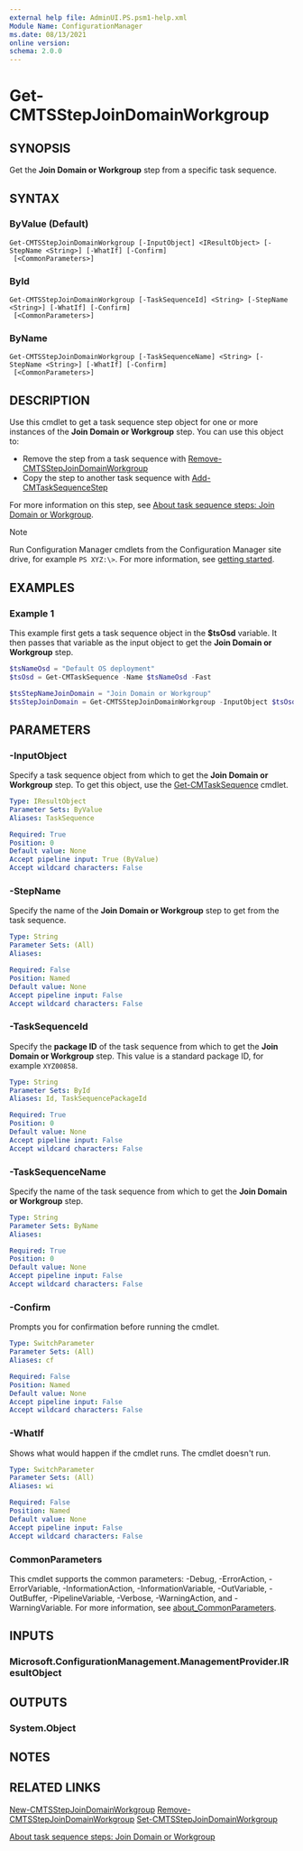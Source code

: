 ```yaml
---
external help file: AdminUI.PS.psm1-help.xml
Module Name: ConfigurationManager
ms.date: 08/13/2021
online version:
schema: 2.0.0
---
```


# Get-CMTSStepJoinDomainWorkgroup

## SYNOPSIS

Get the **Join Domain or Workgroup** step from a specific task sequence.

## SYNTAX

### ByValue (Default)
```
Get-CMTSStepJoinDomainWorkgroup [-InputObject] <IResultObject> [-StepName <String>] [-WhatIf] [-Confirm]
 [<CommonParameters>]
```

### ById
```
Get-CMTSStepJoinDomainWorkgroup [-TaskSequenceId] <String> [-StepName <String>] [-WhatIf] [-Confirm]
 [<CommonParameters>]
```

### ByName
```
Get-CMTSStepJoinDomainWorkgroup [-TaskSequenceName] <String> [-StepName <String>] [-WhatIf] [-Confirm]
 [<CommonParameters>]
```

## DESCRIPTION

Use this cmdlet to get a task sequence step object for one or more instances of the **Join Domain or Workgroup** step. You can use this object to:

- Remove the step from a task sequence with [Remove-CMTSStepJoinDomainWorkgroup](Remove-CMTSStepJoinDomainWorkgroup.md)
- Copy the step to another task sequence with [Add-CMTaskSequenceStep](Add-CMTaskSequenceStep.md)

For more information on this step, see [About task sequence steps: Join Domain or Workgroup](/mem/configmgr/osd/understand/task-sequence-steps#BKMK_JoinDomainorWorkgroup).

> [!NOTE]
> Run Configuration Manager cmdlets from the Configuration Manager site drive, for example `PS XYZ:\>`. For more information, see [getting started](/powershell/sccm/overview).

## EXAMPLES

### Example 1

This example first gets a task sequence object in the **$tsOsd** variable. It then passes that variable as the input object to get the **Join Domain or Workgroup** step.

```powershell
$tsNameOsd = "Default OS deployment"
$tsOsd = Get-CMTaskSequence -Name $tsNameOsd -Fast

$tsStepNameJoinDomain = "Join Domain or Workgroup"
$tsStepJoinDomain = Get-CMTSStepJoinDomainWorkgroup -InputObject $tsOsd -StepName $tsStepNameJoinDomain
```

## PARAMETERS

### -InputObject

Specify a task sequence object from which to get the **Join Domain or Workgroup** step. To get this object, use the [Get-CMTaskSequence](Get-CMTaskSequence.md) cmdlet.

```yaml
Type: IResultObject
Parameter Sets: ByValue
Aliases: TaskSequence

Required: True
Position: 0
Default value: None
Accept pipeline input: True (ByValue)
Accept wildcard characters: False
```

### -StepName

Specify the name of the **Join Domain or Workgroup** step to get from the task sequence.

```yaml
Type: String
Parameter Sets: (All)
Aliases:

Required: False
Position: Named
Default value: None
Accept pipeline input: False
Accept wildcard characters: False
```

### -TaskSequenceId

Specify the **package ID** of the task sequence from which to get the **Join Domain or Workgroup** step. This value is a standard package ID, for example `XYZ00858`.

```yaml
Type: String
Parameter Sets: ById
Aliases: Id, TaskSequencePackageId

Required: True
Position: 0
Default value: None
Accept pipeline input: False
Accept wildcard characters: False
```

### -TaskSequenceName

Specify the name of the task sequence from which to get the **Join Domain or Workgroup** step.

```yaml
Type: String
Parameter Sets: ByName
Aliases:

Required: True
Position: 0
Default value: None
Accept pipeline input: False
Accept wildcard characters: False
```

### -Confirm

Prompts you for confirmation before running the cmdlet.

```yaml
Type: SwitchParameter
Parameter Sets: (All)
Aliases: cf

Required: False
Position: Named
Default value: None
Accept pipeline input: False
Accept wildcard characters: False
```

### -WhatIf

Shows what would happen if the cmdlet runs. The cmdlet doesn't run.

```yaml
Type: SwitchParameter
Parameter Sets: (All)
Aliases: wi

Required: False
Position: Named
Default value: None
Accept pipeline input: False
Accept wildcard characters: False
```

### CommonParameters
This cmdlet supports the common parameters: -Debug, -ErrorAction, -ErrorVariable, -InformationAction, -InformationVariable, -OutVariable, -OutBuffer, -PipelineVariable, -Verbose, -WarningAction, and -WarningVariable. For more information, see [about_CommonParameters](http://go.microsoft.com/fwlink/?LinkID=113216).

## INPUTS

### Microsoft.ConfigurationManagement.ManagementProvider.IResultObject

## OUTPUTS

### System.Object

## NOTES

## RELATED LINKS

[New-CMTSStepJoinDomainWorkgroup](New-CMTSStepJoinDomainWorkgroup.md)
[Remove-CMTSStepJoinDomainWorkgroup](Remove-CMTSStepJoinDomainWorkgroup.md)
[Set-CMTSStepJoinDomainWorkgroup](Set-CMTSStepJoinDomainWorkgroup.md)

[About task sequence steps: Join Domain or Workgroup](/mem/configmgr/osd/understand/task-sequence-steps#BKMK_JoinDomainorWorkgroup)
